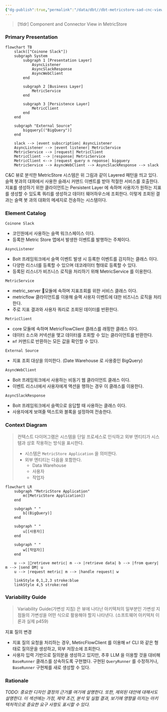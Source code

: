 ```yaml
---
{"dg-publish":true,"permalink":"/data/dbt//dbt-metricstore-sad-cnc-view/"}
---
```



> [!tldr] Component and Connector View in MetricStore


### Primary Presentation


```mermaid
flowchart TB
    slack(["Coinone Slack"])
    subgraph System
        subgraph 1 [Presentation Layer]
            AsyncListener
            AsyncSlackResponse
            AsyncWebClient
        end

        subgraph 2 [Business Layer]
            MetricService
        end

        subgraph 3 [Persistence Layer]
            MetricClient
        end
    end

    subgraph "External Source"
        bigquery[("BigQuery")]
    end

    slack --> |event subscription| AsyncListener
    AsyncListener --> |event listener| MetricService
    MetricService --> |request| MetricClient
    MetricClient --> |response| MetricService
    MetricClient <--> |request query n reponse| bigquery
    MetricService --> AsyncWebClient --> AsyncSlackResponse --> slack
```

C&C 뷰로 분석한 MetricStore 시스템은 위 그림과 같이 Layered 패턴을 띄고 있다. 슬랙 봇과의 대화에서 사용한 슬래시 커맨드 이벤트를 받아 적절한 서비스를 호출한다. 지표를 생성하기 위한 클라이언트는 Persistent Layer 에 속하며 사용자가 원하는 지표를 생성할 수 있도록 쿼리를 생성하고 데이터 웨어하우스에 조회한다. 이렇게 조회된 결과는 슬랙 봇 과의 대화의 메세지로 전송하는 시스템이다.


### Element Catalog

`Coinone Slack`
- 코인원에서 사용하는 슬랙 워크스페이스 이다.
- 등록한 Metric Store 앱에서 발생한 이벤트를 발행하는 주체이다.


`AsyncListener`
- Bolt 프레임워크에서 슬랙 이벤트 발생 시 등록한 이벤트를 감지하는 클래스 이다.
- 다양한 리스너를 등록할 수 있으며 데코레이터 형태로 등록할 수 있다.
- 등록된 리스너가 비즈니스 로직을 처리하기 위해 MetricService 를 이용한다.


`MetricService`
- metric_server 모듈에 속하며 지표조회를 위한 서비스 클래스 이다.
- metricflow 클라이언트를 이용해 슬랙 사용자 이벤트에 대한 비즈니스 로직을 처리한다.
- 주로 지표 결과와 사용자 쿼리로 조회된 데이터를 반환한다.


`MetricClient`
- core 모듈에 속하며 MetricFlowClient 클래스를 래핑한 클래스 이다.
- 데이터 소스와 커넥션을 맺고 데이터를 조회할 수 있는 클라이언트를 반환한다.
- `mf` 커맨드로 반환하는 모든 값을 확인할 수 있다.


`External Source`
- 지표 조회 대상을 의미한다. (Date Warehouse 로 사용중인 BigQuery)


`AsyncWebClient`
- Bolt 프레임워크에서 사용하는 비동기 웹 클라이언트 클래스 이다.
- 이벤트 리스너에서 사용자에게 액션을 행하는 경우 이 클래스를 이용한다.


`AsyncSlackResponse`
- Bolt 프레임워크에서 슬랙으로 응답할 때 사용하는 클래스 이다.
- 사용자에게 보여줄 텍스트와 블록을 설정하여 전송한다.



### Context Diagram

> 컨텍스트 다이어그램은 시스템을 단일 프로세스로 인식하고 외부 엔티티가 시스템과 상호 작용하는 방식을 표시한다.
> - 시스템은 `MetricStore Application` 을 의미한다.
> - 외부 엔티티는 다음을 포함한다.
>     - Data Warehouse
>     - 사용자
>     - 작업자

```mermaid
flowchart LR
    subgraph "MetricStore Application"
        m([MetricStore Application])
    end

    subgraph " "
        b[(BigQuery)]
    end

    subgraph " "
        u[[사용자]]
    end

    subgraph " "
        w[[작업자]]
    end
    
    u --> |retrieve metric| m --> |retrieve data| b --> |from query| m --> |send DM| u
    u --> |request metric| m --> |handle request| w

    linkStyle 0,1,2,3 stroke:blue
    linkStyle 4,5 stroke:red
```


### Variability Guide

> Variability Guide(가변성 지침) 은 뷰에 나타난 아키텍처의 일부분인 가변성 지점들의 가변성을 어떤 식으로 활용해야 할지 나타낸다. (소프트웨어 아키텍처 이론과 실제 p459)


지표 질의 변경
- 지표 질의 요청을 처리하는 경우, MetircFlowClient 를 이용해 `mf` CLI 와 같은 형태로 질의문을 생성하고, 외부 저장소에 조회한다.
- 사용자 입력 기반으로 질의문을 생성하고 있지만, 추후 LLM 을 이용할 것을 대비해 `BaseRunner` 클래스를 상속하도록 구현했다. 구현된 `QueryRunner` 를 수정하거나, `BaseRunner` 구현체를 새로 생성할 수 있다.


### Rationale

*TODO: 중요한 디자인 결정의 근거를 여기에 설명한다. 또한, 제외된 대안에 대해서도 설명한다. 이 섹션에는 가정, 제약 조건, 분석 및 실험 결과, 보기에 영향을 미치는 아키텍처적으로 중요한 요구 사항도 표시할 수 있다.*

